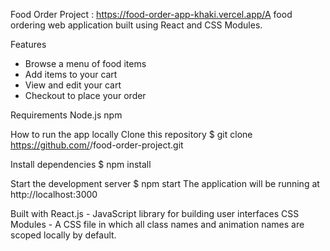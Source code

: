 Food Order Project : https://food-order-app-khaki.vercel.app/A food ordering web application built using React and CSS Modules.

Features
* Browse a menu of food items
* Add items to your cart
* View and edit your cart
* Checkout to place your order

Requirements
Node.js
npm

How to run the app locally
Clone this repository
$ git clone https://github.com/<your-username>/food-order-project.git

Install dependencies
$ npm install

Start the development server
$ npm start
The application will be running at http://localhost:3000

Built with
React.js - JavaScript library for building user interfaces
CSS Modules - A CSS file in which all class names and animation names are scoped locally by default.
